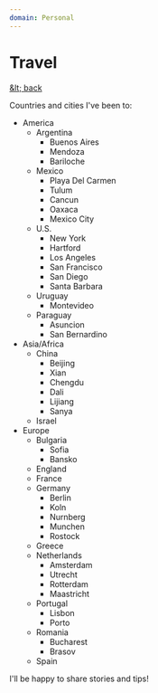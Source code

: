 ```yaml
---
domain: Personal
---
```


<script lang="ts">
	import PersonalPage from '$lib/PersonalPage.svx';
</script>

<PersonalPage>

# Travel
[&amp;lt; back](/personal)

Countries and cities I've been to:

- America
	- Argentina
		- Buenos Aires
		- Mendoza
		- Bariloche
	- Mexico
		- Playa Del Carmen
		- Tulum
		- Cancun
		- Oaxaca
		- Mexico City
	- U.S.
		- New York
		- Hartford
		- Los Angeles
		- San Francisco
		- San Diego
		- Santa Barbara
	- Uruguay
		- Montevideo
	- Paraguay
		- Asuncion
		- San Bernardino 
- Asia/Africa
	- China
		- Beijing
		- Xian
		- Chengdu
		- Dali
		- Lijiang
		- Sanya
	- Israel
- Europe
	- Bulgaria
		- Sofia
		- Bansko
	- England
	- France
	- Germany
		- Berlin
		- Koln
		- Nurnberg
		- Munchen
		- Rostock
	- Greece
	- Netherlands
		- Amsterdam
		- Utrecht
		- Rotterdam
		- Maastricht
	- Portugal
		- Lisbon
		- Porto
	- Romania
		- Bucharest
		- Brasov
	- Spain

I'll be happy to share stories and tips!

</PersonalPage>